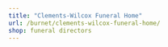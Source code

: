 ```yaml
---
title: "Clements-Wilcox Funeral Home"
url: /burnet/clements-wilcox-funeral-home/
shop: funeral directors
---
```

